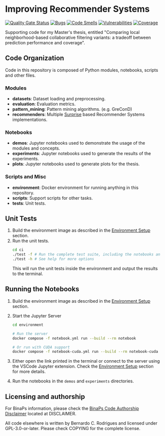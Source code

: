 # Improving Recommender Systems
[![Quality Gate Status](https://sonarcloud.io/api/project_badges/measure?project=recommender-systems&metric=alert_status)](https://sonarcloud.io/summary/new_code?id=recommender-systems)
[![Bugs](https://sonarcloud.io/api/project_badges/measure?project=recommender-systems&metric=bugs)](https://sonarcloud.io/summary/new_code?id=recommender-systems)
[![Code Smells](https://sonarcloud.io/api/project_badges/measure?project=recommender-systems&metric=code_smells)](https://sonarcloud.io/summary/new_code?id=recommender-systems)
[![Vulnerabilities](https://sonarcloud.io/api/project_badges/measure?project=recommender-systems&metric=vulnerabilities)](https://sonarcloud.io/summary/new_code?id=recommender-systems)
[![Coverage](https://sonarcloud.io/api/project_badges/measure?project=recommender-systems&metric=coverage)](https://sonarcloud.io/summary/new_code?id=recommender-systems)

Supporting code for my Master's thesis, entitled "Comparing local neighborhood-based collaborative filtering variants: a tradeoff between prediction performance and coverage".

## Code Organization

Code in this repository is composed of Python modules, notebooks, scripts and other files. 

### Modules
- **datasets**: Dataset loading and preprocessing.
- **evaluation**: Evaluation metrics.
- **pattern_mining**:  Pattern mining algorithms. (e.g. GreConD)
- **recommenders**: Multiple [Surprise](https://surprise.readthedocs.io/en/stable/) based
  Recommender Systems implementations.

### Notebooks

- **demos**: Jupyter notebooks used to demonstrate the usage of the modules and concepts.
- **experiments**: Jupyter notebooks used to generate the results of the experiments.
- **plots**: Jupyter notebooks used to generate plots for the thesis.

### Scripts and Misc

- **environment**: Docker environment for running anything in this repository.
- **scripts**: Support scripts for other tasks.
- **tests**: Unit tests.

## Unit Tests

1. Build the environment image as described in the [Environment Setup](environment/README.md#environment-setup) section.
2. Run the unit tests.
   ```bash
   cd ci
   ./test -f # Run the complete test suite, including the notebooks and coverage analysis
   ./test -h # See help for more options

   ```
   This will run the unit tests inside the environment and output the results to the terminal.

## Running the Notebooks

1. Build the environment image as described in the [Environment Setup](environment/README.md#environment-setup) section.
2. Start the Jupyter Server

    ```bash
    cd environment

    # Run the server
    docker compose -f notebook.yml run --build --rm notebook

    # Or run with CUDA support
    docker compose -f notebook-cuda.yml run --build --rm notebook-cuda
    ```
3. Either open the link printed in the terminal or connect to the server using the VSCode Jupyter     extension. Check the [Environment Setup](environment/README.md#environment-setup) section for more details.
4. Run the notebooks in the `demos` and `experiments` directories.

## Licensing and authorship

For BinaPs information, please check the [BinaPs Code Authorship Disclaimer](DISCLAIMER) located at DISCLAIMER.

All code elsewhere is written by Bernardo C. Rodrigues and licensed under GPL-3.0-or-later. Please check COPYING for the
complete license.